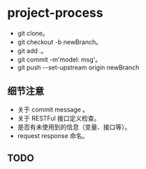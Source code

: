 # project-process

- git clone。
- git checkout -b newBranch。
- git add .。
- git commit -m'model: msg'。
- git push --set-upstream origin newBranch
## 细节注意

- 关于 commit message 。
- 关于 RESTFul 接口定义检查。
- 是否有未使用到的信息（变量、接口等）。
- request response 命名。
## TODO
